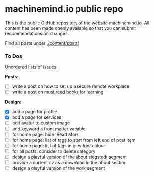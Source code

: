 # machinemind.io public repo

This is the public GitHub repository of the website machinemind.io. All content has been made openly available so that you can submit recommendations on changes.

Find all posts under [./content/posts/](https://github.com/siegstedt/machinemind/tree/main/content/posts)

### To Dos

Unordered lists of issues.

**Posts:**

- [ ] write a post on how to set up a secure remote workplace
- [ ] write a post on must read books for learning

**Design:**

- [x] add a page for profile
- [x] add a page for services
- [ ] edit avatar to custom image
- [ ] add keyword a front matter variable
- [ ] for home page: hide 'Read More'
- [ ] for home page: list of tags to start from left end of post item
- [ ] for home page: list of tags in grey font colour
- [ ] for all posts: consider to delete category
- [ ] design a playful version of the about siegstedt segment
- [ ] provide a current cv as a download in the about section
- [ ] design a playful version of the work segment
